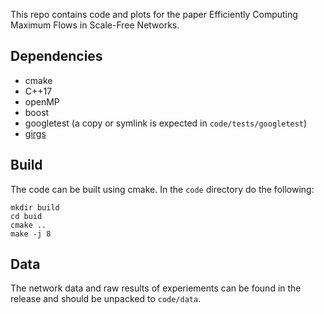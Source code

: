
This repo contains code and plots for the paper Efficiently Computing Maximum Flows in Scale-Free Networks.

## Dependencies

- cmake
- C++17
- openMP
- boost
- googletest (a copy or symlink is expected in `code/tests/googletest`)
- [girgs](https://github.com/chistopher/girgs)

## Build

The code can be built using cmake. In the `code` directory do the following:
```
mkdir build
cd buid
cmake ..
make -j 8
```

## Data

The network data and raw results of experiements can be found in the release and should be unpacked to `code/data`.

